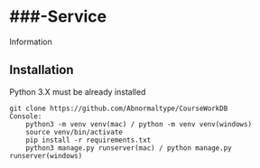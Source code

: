 # ###-Service

Information

## Installation

Python 3.X must be already installed

```shell
git clone https://github.com/Abnormaltype/CourseWorkDB
Console:
    python3 -m venv venv(mac) / python -m venv venv(windows)
    source venv/bin/activate
    pip install -r requirements.txt
    python3 manage.py runserver(mac) / python manage.py runserver(windows)
```


